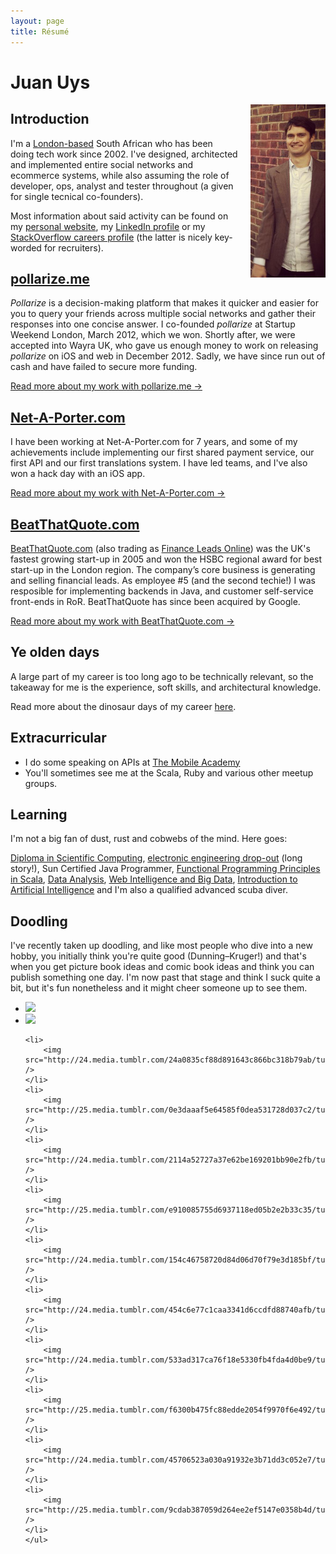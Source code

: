 ```yaml
---
layout: page
title: Résumé
---
```


# Juan Uys

<a href="#" title="Rarely am I in a suit jacket."><img src="/res/suited-side.jpg" align="right" alt="Picture of Juan Uys" style="margin-left:20px" width="120" height="277"/></a>

## Introduction

I'm a [London-based](http://pits-to-palace.tumblr.com/) South African who has been doing tech work since 2002. I've designed, architected and implemented entire social networks and ecommerce systems, while also assuming the role of developer, ops, analyst and tester throughout (a given for single tecnical co-founders).

Most information about said activity can be found on my [personal website](http://opyate.com), my [LinkedIn profile](http://www.linkedin.com/in/juanuys) or my [StackOverflow careers profile](http://careers.stackoverflow.com/opyate) (the latter is nicely key-worded for recruiters).

## [pollarize.me](http://app.pollarize.me)

*Pollarize* is a decision-making platform that makes it quicker and easier for you to query your friends across multiple social networks and gather their responses into one concise answer. I co-founded *pollarize* at Startup Weekend London, March 2012, which we won. Shortly after, we were accepted into Wayra UK, who gave us enough money to work on releasing *pollarize* on iOS and web in December 2012. Sadly, we have since run out of cash and have failed to secure more funding.

[Read more about my work with pollarize.me &rarr;](/2013/07/19/failed-startup-2.html)

## [Net-A-Porter.com](http://www.net-a-porter.com/)

I have been working at Net-A-Porter.com for 7 years, and some of my achievements include implementing our first shared payment service, our first API and our first translations system. I have led teams, and I've also won a hack day with an iOS app.

[Read more about my work with Net-A-Porter.com &rarr;](/about/resume/netaporter/)

## [BeatThatQuote.com](http://www.beatthatquote.com) 


[BeatThatQuote.com](http://www.beatthatquote.com/) (also trading as [Finance Leads Online](http://financeleadsonline.co.uk)) was the UK's fastest growing start-up in 2005 and won the HSBC regional award for best start-up in the London region. The company’s core business is generating and selling financial leads. As employee #5 (and the second techie!) I was resposible for implementing backends in Java, and customer self-service front-ends in RoR. BeatThatQuote has since been acquired by Google.

[Read more about my work with BeatThatQuote.com &rarr;](/about/resume/beatthatquote/)

## Ye olden days

A large part of my career is too long ago to be technically relevant, so the takeaway for me is the experience, soft skills, and architectural knowledge.

Read more about the dinosaur days of my career [here](/about/resume/dinosaur/).

## Extracurricular

* I do some speaking on APIs at [The Mobile Academy](http://themobileacademy.org.uk/whos-who/juan-uys/)
* You'll sometimes see me at the Scala, Ruby and various other meetup groups.

## Learning

I'm not a big fan of dust, rust and cobwebs of the mind. Here goes:

[Diploma in Scientific Computing](http://issc.uj.ac.za/issc/scschool.html), [electronic engineering drop-out](http://www.uj.ac.za/EN/Faculties/engineering/departments/eeesci/Pages/default.aspx) (long story!), Sun Certified Java Programmer, [Functional Programming Principles in Scala](https://www.coursera.org/course/progfun), [Data Analysis](https://www.coursera.org/course/dataanalysis), [Web Intelligence and Big Data](https://www.coursera.org/course/bigdata), [Introduction to Artificial Intelligence](https://www.udacity.com/course/cs271) and I'm also a qualified advanced scuba diver.

## Doodling

I've recently taken up doodling, and like most people who dive into a new hobby, you initially think you're quite good (Dunning–Kruger!) and that's when you get picture book ideas and comic book ideas and think you can publish something one day. I'm now past that stage and think I suck quite a bit, but it's fun nonetheless and it might cheer someone up to see them.

<script src="//cdnjs.cloudflare.com/ajax/libs/jquery/2.0.3/jquery.min.js"></script>
<script src="//cdnjs.cloudflare.com/ajax/libs/flexslider/2.1/jquery.flexslider-min.js"></script>
<script type="text/javascript">
$(function(){
	SyntaxHighlighter.all();
});
$(window).load(function(){
	$('.flexslider').flexslider({
	animation: "slide",
	animationLoop: false,
	itemWidth: 210,
	itemMargin: 5,
	pausePlay: true,
	start: function(slider){
		$('body').removeClass('loading');
	}
	});
});
</script>


<section class="slider">
<div class="flexslider carousel">
	<ul class="slides">
	<li>
		<img src="http://25.media.tumblr.com/5699d1d443340a7fe86e34e1ca1035b9/tumblr_mou3q21qwF1ri2z5io1_500.jpg" />
	</li>
	<li>
		<img src="http://24.media.tumblr.com/3d69032be81c3b56533a5bb48ab2903a/tumblr_moqhspSNeW1ri2z5io1_500.jpg" />
	</li>

	<li>
		<img src="http://24.media.tumblr.com/24a0835cf88d891643c866bc318b79ab/tumblr_moatx64UWx1ri2z5io1_500.jpg" />
	</li>
	<li>
		<img src="http://25.media.tumblr.com/0e3daaaf5e64585f0dea531728d037c2/tumblr_mo8rc4h5de1ri2z5io1_500.jpg" />
	</li>
	<li>
		<img src="http://24.media.tumblr.com/2114a52727a37e62be169201bb90e2fb/tumblr_mo71t5aYMt1ri2z5io1_500.jpg" />
	</li>
	<li>
		<img src="http://25.media.tumblr.com/e910085755d6937118ed05b2e2b33c35/tumblr_mo0ewe5zEo1ri2z5io1_500.jpg" />
	</li>
	<li>
		<img src="http://24.media.tumblr.com/154c46758720d84d06d70f79e3d185bf/tumblr_mnpj8cIkth1ri2z5io1_500.jpg" />
	</li>
	<li>
		<img src="http://24.media.tumblr.com/454c6e77c1caa3341d6ccdfd88740afb/tumblr_mmvo8o9wRz1ri2z5io1_500.jpg" />
	</li>
	<li>
		<img src="http://24.media.tumblr.com/533ad317ca76f18e5330fb4fda4d0be9/tumblr_mmuwh81dSF1ri2z5io1_500.jpg" />
	</li>
	<li>
		<img src="http://25.media.tumblr.com/f6300b475fc88edde2054f9970f6e492/tumblr_mmtz4rWmXa1ri2z5io1_500.jpg" />
	</li>
	<li>
		<img src="http://24.media.tumblr.com/45706523a030a91932e3b71dd3c052e7/tumblr_mmql56HJUH1ri2z5io1_500.jpg" />
	</li>
	<li>
		<img src="http://25.media.tumblr.com/9cdab387059d264ee2ef5147e0358b4d/tumblr_mlju91r2J01ri2z5io1_500.jpg" />
	</li>
	</ul>
</div>
</section>
